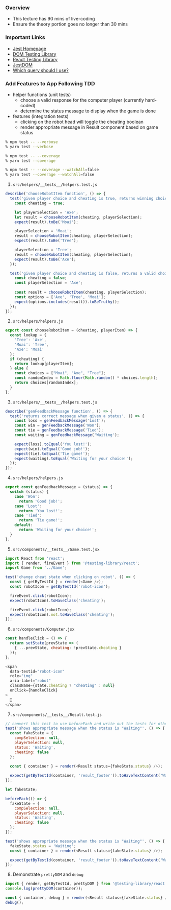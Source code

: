 ### Overview
- This lecture has 90 mins of live-coding
- Ensure the theory portion goes no longer than 30 mins

### Important Links
- [Jest Homepage](https://jestjs.io/)
- [DOM Testing Library](https://testing-library.com/docs/dom-testing-library/intro)
- [React Testing Library](https://testing-library.com/docs/react-testing-library/intro)
- [JestDOM](https://github.com/testing-library/jest-dom)
- [Which query should I use?](https://testing-library.com/docs/guide-which-query)

### Add Features to App Following TDD
- helper functions (unit tests)
  - choose a valid response for the computer player (currently hard-coded)
  - determine the status message to display when the game is done
- features (integration tests)
  - clicking on the robot head will toggle the cheating boolean
  - render appropriate message in Result component based on game status

```bash
% npm test -- --verbose
% yarn test --verbose

% npm test -- --coverage
% yarn test --coverage

% npm test -- --coverage --watchAll=false
% yarn test --coverage --watchAll=false
```

1. `src/helpers/__tests__/helpers.test.js`

```js
describe('chooseRobotItem function', () => {
  test('given player choice and cheating is true, returns winning choice', () => {
    const cheating = true;

    let playerSelection = 'Axe';
    let result = chooseRobotItem(cheating, playerSelection);
    expect(result).toBe('Moai');

    playerSelection = 'Moai';
    result = chooseRobotItem(cheating, playerSelection);
    expect(result).toBe('Tree');

    playerSelection = 'Tree';
    result = chooseRobotItem(cheating, playerSelection);
    expect(result).toBe('Axe');
  });

  test('given player choice and cheating is false, returns a valid choice', () => {
    const cheating = false;
    const playerSelection = 'Axe';
    
    const result = chooseRobotItem(cheating, playerSelection);
    const options = ['Axe', 'Tree', 'Moai'];
    expect(options.includes(result)).toBeTruthy();
  });
});
```

2. `src/helpers/helpers.js`

```js
export const chooseRobotItem = (cheating, playerItem) => {
  const lookup = {
    'Tree': 'Axe',
    'Moai': 'Tree',
    'Axe': 'Moai'
  };
  if (cheating) {
    return lookup[playerItem];
  } else {
    const choices = ["Moai", "Axe", "Tree"];
    const randomIndex = Math.floor(Math.random() * choices.length);
    return choices[randomIndex];
  }
};
```

3. `src/helpers/__tests__/helpers.test.js`

```js
describe('genFeedbackMessage function', () => {
  test('returns correct message when given a status', () => {
    const loss = genFeedbackMessage('Lost');
    const win = genFeedbackMessage('Won');
    const tie = genFeedbackMessage('Tied');
    const waiting = genFeedbackMessage('Waiting');

    expect(loss).toEqual('You lost!');
    expect(win).toEqual('Good job!');
    expect(tie).toEqual('Tie game!');
    expect(waiting).toEqual('Waiting for your choice!');
  });
});
```

4. `src/helpers/helpers.js`

```js
export const genFeedbackMessage = (status) => {
  switch (status) {
    case 'Won':
      return 'Good job!';
    case 'Lost':
      return 'You lost!';
    case 'Tied':
      return 'Tie game!';
    default:
      return 'Waiting for your choice!';
  }
};
```

5. `src/components/__tests__/Game.test.jsx`

```js
import React from 'react';
import { render, fireEvent } from '@testing-library/react';
import Game from '../Game';

test('change cheat state when clicking on robot', () => {
  const { getByTestId } = render(<Game />);
  const robotIcon = getByTestId('robot-icon');

  fireEvent.click(robotIcon);
  expect(robotIcon).toHaveClass('cheating');

  fireEvent.click(robotIcon);
  expect(robotIcon).not.toHaveClass('cheating');
});
```

6. `src/components/Computer.jsx`

```js
const handleClick = () => {
  return setState(prevState => (
    { ...prevState, cheating: !prevState.cheating }
  ));
};

<span
  data-testid="robot-icon"
  role="img" 
  aria-label="robot" 
  className={state.cheating ? "cheating" : null}
  onClick={handleClick}
>
  🤖
</span>
```

7. `src/components/__tests__/Result.test.js`

```js
// convert this test to use beforeEach and write out the tests for other statuses
test('shows appropriate message when the status is "Waiting"', () => {
  const fakeState = {
    compSelection: null,
    playerSelection: null,
    status: 'Waiting',
    cheating: false
  };
  
  const { container } = render(<Result status={fakeState.status} />);

  expect(getByTestId(container, 'result_footer')).toHaveTextContent('Waiting for your choice!');
});
```

```js
let fakeState;

beforeEach(() => {
  fakeState = {
    compSelection: null,
    playerSelection: null,
    status: 'Waiting',
    cheating: false
  };
});

test('shows appropriate message when the status is "Waiting"', () => {
  fakeState.status = 'Waiting';
  const { container } = render(<Result status={fakeState.status} />);

  expect(getByTestId(container, 'result_footer')).toHaveTextContent('Waiting for your choice!');
});
```

8. Demonstrate `prettyDOM` and `debug`

```js
import { render, getByTestId, prettyDOM } from '@testing-library/react';
console.log(prettyDOM(container));

const { container, debug } = render(<Result status={fakeState.status} />);
debug();
```
